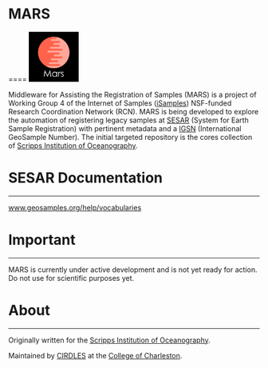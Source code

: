 

# MARS
====
<img src="https://github.com/CIRDLES/DRAKE/blob/master/logos/MARS/MarsLogo.png" width="100">

Middleware for Assisting the Registration of Samples (MARS) is a project of Working Group 4 of the Internet of Samples  ([iSamples](http://earthcube.org/group/isamples)) NSF-funded Research Coordination Network (RCN).  MARS is being developed to explore the automation of registering legacy samples at [SESAR](http://www.geosamples.org/) (System for Earth Sample Registration) with pertinent metadata and a [IGSN](http://www.geosamples.org/igsnabout) (International GeoSample Number).  The initial targeted repository is the cores collection of [Scripps Institution of Oceanography](https://scripps.ucsd.edu).

# SESAR Documentation
-------------------

www.geosamples.org/help/vocabularies

# Important
---------

MARS is currently under active development and is not yet ready for action. Do
not use for scientific purposes yet.

# About
-----

Originally written for the
[Scripps Institution of Oceanography](https://scripps.ucsd.edu).

Maintained by [CIRDLES](https://cirdles.org) at the
[College of Charleston](https://cofc.edu).